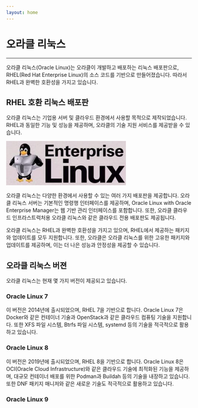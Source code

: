 ```yaml
---
layout: home
---
```


# 오라클 리눅스
---
오라클 리눅스(Oracle Linux)는 오라클이 개발하고 배포하는 리눅스 배포판으로, RHEL(Red Hat Enterprise Linux)의 소스 코드를 기반으로 만들어졌습니다. 따라서 RHEL과 완벽한 호환성을 가지고 있습니다.

## RHEL 호환 리눅스 배포판
오라클 리눅스는 기업용 서버 및 클라우드 환경에서 사용할 목적으로 제작되었습니다. RHEL과 동일한 기능 및 성능을 제공하며, 오라클의 기술 지원 서비스를 제공받을 수 있습니다.  



![OEL Logo](./img/oel-logo.jpg)



오라클 리눅스는 다양한 환경에서 사용할 수 있는 여러 가지 배포판을 제공합니다. 오라클 리눅스 서버는 기본적인 명령행 인터페이스를 제공하며, Oracle Linux with Oracle Enterprise Manager는 웹 기반 관리 인터페이스를 포함합니다. 또한, 오라클 클라우드 인프라스트럭처용 오라클 리눅스와 같은 클라우드 전용 배포판도 제공됩니다.   



오라클 리눅스는 RHEL과 완벽한 호환성을 가지고 있으며, RHEL에서 제공하는 패키지와 업데이트를 모두 지원합니다. 또한, 오라클은 오라클 리눅스를 위한 고유한 패키지와 업데이트를 제공하며, 이는 더 나은 성능과 안정성을 제공할 수 있습니다.  



## 오라클 리눅스 버젼

오라클 리눅스는 현재 몇 가지 버전이 제공되고 있습니다.  



### Oracle Linux 7

이 버전은 2014년에 출시되었으며, RHEL 7을 기반으로 합니다. Oracle Linux 7은 Docker와 같은 컨테이너 기술과 OpenStack과 같은 클라우드 컴퓨팅 기술을 지원합니다. 또한 XFS 파일 시스템, Btrfs 파일 시스템, systemd 등의 기술을 적극적으로 활용하고 있습니다.



### Oracle Linux 8

이 버전은 2019년에 출시되었으며, RHEL 8을 기반으로 합니다. Oracle Linux 8은 OCI(Oracle Cloud Infrastructure)와 같은 클라우드 기술에 최적화된 기능을 제공하며, 대규모 컨테이너 배포를 위한 Podman과 Buildah 등의 기술을 내장하고 있습니다. 또한 DNF 패키지 매니저와 같은 새로운 기술도 적극적으로 활용하고 있습니다.



### Oracle Linux 9